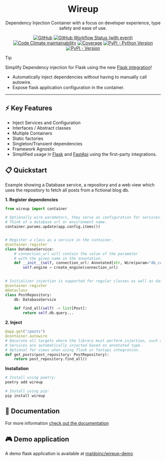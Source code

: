 <div align="center">
<h1>Wireup</h1>
<p>Dependency Injection Container with a focus on developer experience, type safety and ease of use.</p>

[![GitHub](https://img.shields.io/github/license/maldoinc/wireup)](https://github.com/maldoinc/wireup)
[![GitHub Workflow Status (with event)](https://img.shields.io/github/actions/workflow/status/maldoinc/wireup/run_all.yml)](https://github.com/maldoinc/wireup)
[![Code Climate maintainability](https://img.shields.io/codeclimate/maintainability/maldoinc/wireup?label=Code+Climate)](https://codeclimate.com/github/maldoinc/wireup)
[![Coverage](https://img.shields.io/codeclimate/coverage/maldoinc/wireup?label=Coverage)](https://codeclimate.com/github/maldoinc/wireup)
[![PyPI - Python Version](https://img.shields.io/pypi/pyversions/wireup)](https://pypi.org/project/wireup/)
[![PyPI - Version](https://img.shields.io/pypi/v/wireup)](https://pypi.org/project/wireup/)
</div>

> [!TIP]
>    Simplify Dependency injection for Flask using the new
[Flask integration](https://maldoinc.github.io/wireup/latest/integrations/flask/)!
>
>    * Automatically inject dependencies without having to manually call autowire.
>    * Expose flask application configuration in the container.

---

## ⚡ Key Features
* Inject Services and Configuration
* Interfaces / Abstract classes
* Multiple Containers 
* Static factories
* Singleton/Transient dependencies
* Framework Agnostic
* Simplified usage in 
[Flask](https://maldoinc.github.io/wireup/latest/integrations/flask/) 
and [FastApi](https://maldoinc.github.io/wireup/latest/integrations/flask/) using the first-party integrations.

## 📋 Quickstart

Example showing a Database service, a repository and a web view which uses the repository to fetch all posts 
from a fictional blog db.

**1. Register dependencies**

```python
from wireup import container

# Optionally wire parameters, they serve as configuration for services. 
# Think of a database url or environment name.
container.params.update(app.config.items())


# Register a class as a service in the container.
@container.register 
class DatabaseService:
    # connection_url will contain the value of the parameter 
    # with the given name in the annotation.
    def __init__(self, connection_url: Annotated[str, Wire(param="db_connection_url")]):
        self.engine = create_engine(connection_url)

        
# Initializer injection is supported for regular classes as well as dataclasses.
@container.register
@dataclass
class PostRepository:
    db: DatabaseService 

    def find_all(self) -> list[Post]:
        return self.db.query...
```

**2. Inject**

```python
@app.get("/posts")
@container.autowire 
# Decorate all targets where the library must perform injection, such as views in an Api.
# Services are automatically injected based on annotated type.
# Optional for views when using flask or fastapi integration.
def get_posts(post_repository: PostRepository):
    return post_repository.find_all()
```

**Installation**

```bash
# Install using poetry:
poetry add wireup

# Install using pip:
pip install wireup
```

## 📑 Documentation

For more information [check out the documentation](https://maldoinc.github.io/wireup)

## 🎮 Demo application

A demo flask application is available at [maldoinc/wireup-demo](https://github.com/maldoinc/wireup-demo)
